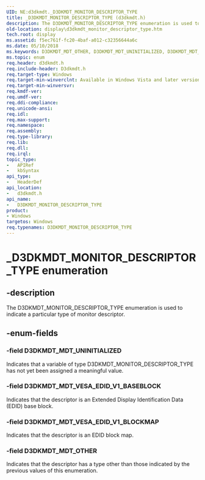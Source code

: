 ```yaml
---
UID: NE:d3dkmdt._D3DKMDT_MONITOR_DESCRIPTOR_TYPE
title: _D3DKMDT_MONITOR_DESCRIPTOR_TYPE (d3dkmdt.h)
description: The D3DKMDT_MONITOR_DESCRIPTOR_TYPE enumeration is used to indicate a particular type of monitor descriptor.
old-location: display\d3dkmdt_monitor_descriptor_type.htm
tech.root: display
ms.assetid: f5ec761f-fc20-4baf-a012-c32356644a6c
ms.date: 05/10/2018
ms.keywords: D3DKMDT_MDT_OTHER, D3DKMDT_MDT_UNINITIALIZED, D3DKMDT_MDT_VESA_EDID_V1_BASEBLOCK, D3DKMDT_MDT_VESA_EDID_V1_BLOCKMAP, D3DKMDT_MONITOR_DESCRIPTOR_TYPE, D3DKMDT_MONITOR_DESCRIPTOR_TYPE enumeration [Display Devices], DmEnums_9d9ed4df-33cf-403a-96dd-c0745426daf1.xml, _D3DKMDT_MONITOR_DESCRIPTOR_TYPE, d3dkmdt/D3DKMDT_MDT_OTHER, d3dkmdt/D3DKMDT_MDT_UNINITIALIZED, d3dkmdt/D3DKMDT_MDT_VESA_EDID_V1_BASEBLOCK, d3dkmdt/D3DKMDT_MDT_VESA_EDID_V1_BLOCKMAP, d3dkmdt/D3DKMDT_MONITOR_DESCRIPTOR_TYPE, display.d3dkmdt_monitor_descriptor_type
ms.topic: enum
req.header: d3dkmdt.h
req.include-header: D3dkmdt.h
req.target-type: Windows
req.target-min-winverclnt: Available in Windows Vista and later versions of the Windows operating systems.
req.target-min-winversvr: 
req.kmdf-ver: 
req.umdf-ver: 
req.ddi-compliance: 
req.unicode-ansi: 
req.idl: 
req.max-support: 
req.namespace: 
req.assembly: 
req.type-library: 
req.lib: 
req.dll: 
req.irql: 
topic_type:
-	APIRef
-	kbSyntax
api_type:
-	HeaderDef
api_location:
-	d3dkmdt.h
api_name:
-	D3DKMDT_MONITOR_DESCRIPTOR_TYPE
product:
- Windows
targetos: Windows
req.typenames: D3DKMDT_MONITOR_DESCRIPTOR_TYPE
---
```


# _D3DKMDT_MONITOR_DESCRIPTOR_TYPE enumeration


## -description


The D3DKMDT_MONITOR_DESCRIPTOR_TYPE enumeration is used to indicate a particular type of monitor descriptor.


## -enum-fields




### -field D3DKMDT_MDT_UNINITIALIZED

Indicates that a variable of type D3DKMDT_MONITOR_DESCRIPTOR_TYPE has not yet been assigned a meaningful value.


### -field D3DKMDT_MDT_VESA_EDID_V1_BASEBLOCK

Indicates that the descriptor is an Extended Display Identification Data (EDID) base block.


### -field D3DKMDT_MDT_VESA_EDID_V1_BLOCKMAP

Indicates that the descriptor is an EDID block map.


### -field D3DKMDT_MDT_OTHER

Indicates that the descriptor has a type other than those indicated by the previous values of this enumeration.

